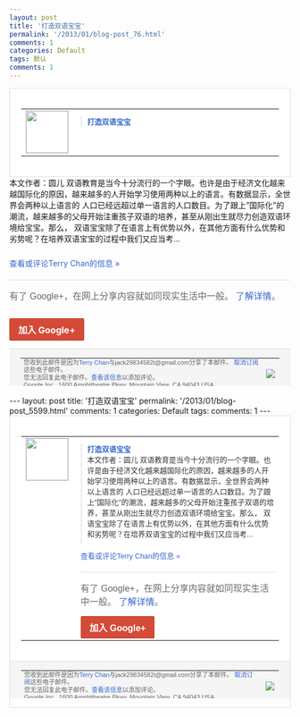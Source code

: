 ```yaml
---
layout: post
title: '打造双语宝宝'
permalink: '/2013/01/blog-post_76.html'
comments: 1
categories: Default
tags: 默认
comments: 1
---
```

<!-- X-Notifications: 1:10bf983930000000 -->

<div style="border:solid 1px #dfdfdf;color:#686868;font:13px Arial"><div style="background-color:#fff;padding:20px;"><table cellpadding="0" cellspacing="0"><tr><td style="padding-right:15px;vertical-align:top"><a href="https://plus.google.com/_/notifications/emlink?emr=14900066512970582018&amp;emid=CPDu6Zaji7UCFcgTcgodOH4AAA&amp;path=%2F108643996575278738906&amp;dt=1359383772169&amp;uob=8"><img height="75" src="https://lh3.googleusercontent.com/-KKRGTyJ5Bl0/AAAAAAAAAAI/AAAAAAAAtnY/R4QEWIp3Ur0/s75-c-k-a/photo.jpg" style="border:solid 1px #cccccc;" width="75"/></a></td><td style="width:578px;color:#333;font:13px Arial;vertical-align:top"><div style="padding-bottom:10px"></div><div style="margin-bottom:10px;padding-left:10px; border-left:2px solid #EAEAEA"><span style="margin-right:5px"><a href="http://songshuhui.net/archives/75516" style="color:#3366CC;text-decoration:none"><span style="font-weight:bold">打造双语宝宝</span></a></span></div></td></tr></table></div></div>

<div style="padding-bottom:10px">本文作者：圆儿  双语教育是当今十分流行的<wbr/>一个字眼。也许是由于经济文化越来越国际化<wbr/>的原因，越来越多的人开始学习使用两种以上<wbr/>的语言。有数据显示，全世界会两种以上语言<wbr/>的 人口已经远超过单一语言的人口数目。为了跟<wbr/>上”国际化”的潮流，越来越多的父母开始注<wbr/>重孩子双语的培养，甚至从刚出生就尽力创造<wbr/>双语环境给宝宝。那么， 双语宝宝除了在语言上有优势以外，在其他方<wbr/>面有什么优势和劣势呢？在培养双语宝宝的过<wbr/>程中我们又应当考…</div>

<a href="https://plus.google.com/_/notifications/emlink?emr=14900066512970582018&amp;emid=CPDu6Zaji7UCFcgTcgodOH4AAA&amp;path=%2F108643996575278738906%2Fposts%2FRy52hLeMuk2%3Fgpinv%3DAMIXal9FWoorZQwrQjhjgIz-ARscyoQd0w9smnXTeO7cwsOHq_lPSWLTT6obka_g_TySRaSMyesb7lUNZo3SDP4NdJ3NqCci_c5OFZH-5AumHYS7wunYgPY&amp;dt=1359383772169&amp;uob=8" style="color:#3366CC;text-decoration:none">查看或评论Terry Chan的信息 »</a>

<div style="margin-top:20px;border-top:solid 1px #dfdfdf"><div style="padding:15px 0;color:#686868;font:16px Arial">有了 Google+，在网上分享内容就如同现实生活中一般。 <a href="http://www.google.com/+/learnmore/" style="color:#3366CC;text-decoration:none">了解详情</a>。</div><p><a href="https://plus.google.com/_/notifications/emlink?emr=14900066512970582018&amp;emid=CPDu6Zaji7UCFcgTcgodOH4AAA&amp;path=%2F%3Fgpinv%3DAMIXal9FWoorZQwrQjhjgIz-ARscyoQd0w9smnXTeO7cwsOHq_lPSWLTT6obka_g_TySRaSMyesb7lUNZo3SDP4NdJ3NqCci_c5OFZH-5AumHYS7wunYgPY&amp;dt=1359383772169&amp;uob=8" style="display:inline-block;padding:7px 15px;background-color:#d44b38; color:#fff;font-size:16px; font-weight:bold;border-radius:2px;-webkit-border-radius:2px; -moz-border-radius:2px;border:solid 1px #c43b28; white-space:nowrap;text-decoration:none">加入 Google+</a></p></div>

<div style="border-top:solid 1px #dfdfdf;padding:0 20px; background-color:#f5f5f5"><table cellpadding="0" cellspacing="0" style="height:50px"><tbody><tr><td style="vertical-align:middle;width:100%; color:#636363;font:11px Arial; line-height:120%">您收到此邮件是因为<a href="https://plus.google.com/_/notifications/emlink?emr=14900066512970582018&amp;emid=CPDu6Zaji7UCFcgTcgodOH4AAA&amp;path=%2F108643996575278738906%3Fgpinv%3DAMIXal9FWoorZQwrQjhjgIz-ARscyoQd0w9smnXTeO7cwsOHq_lPSWLTT6obka_g_TySRaSMyesb7lUNZo3SDP4NdJ3NqCci_c5OFZH-5AumHYS7wunYgPY&amp;dt=1359383772169&amp;uob=8" style="color:#3366CC;text-decoration:none">Terry Chan</a>与jack29834582t@gmail.com分享了本邮件。 <a href="https://plus.google.com/_/notifications/emlink?emr=14900066512970582018&amp;emid=CPDu6Zaji7UCFcgTcgodOH4AAA&amp;path=%2F_%2Fnonplus%2Femailsettings%3Fgpinv%3DAMIXal9FWoorZQwrQjhjgIz-ARscyoQd0w9smnXTeO7cwsOHq_lPSWLTT6obka_g_TySRaSMyesb7lUNZo3SDP4NdJ3NqCci_c5OFZH-5AumHYS7wunYgPY%26est%3DADH5u8WvaOq9IsN1CqSdUQ_Ikhh_50J_mx4zq8Ii4V9QCr8FCSeoI9LNu6Eiy-l5NbOzdo3M5BWqWs7pSfzGj-voDByoX3-Oa80UJxoBmUxWs30FqpcaVdN-Qt-7CSpe8376zsjKyP6686JGF0Rvv4T9PAcdipJ0aw&amp;dt=1359383772169&amp;uob=8" style="color:#3366CC;text-decoration:none">取消订阅</a>这些电子邮件。<br/>您无法回复此电子邮件。<a href="https://plus.google.com/_/notifications/emlink?emr=14900066512970582018&amp;emid=CPDu6Zaji7UCFcgTcgodOH4AAA&amp;path=%2F108643996575278738906%2Fposts%2FRy52hLeMuk2%3Fgpinv%3DAMIXal9FWoorZQwrQjhjgIz-ARscyoQd0w9smnXTeO7cwsOHq_lPSWLTT6obka_g_TySRaSMyesb7lUNZo3SDP4NdJ3NqCci_c5OFZH-5AumHYS7wunYgPY&amp;dt=1359383772169&amp;uob=8" style="color:#3366CC;text-decoration:none">查看该信息</a>以添加评论。<br/>Google Inc., 1600 Amphitheatre Pkwy, Mountain View, CA 94043 USA</td><td><img src="https://ssl.gstatic.com/s2/oz/images/notifications/logo/google-plus-6617a72bb36cc548861652780c9e6ff1.png"/></td></tr></tbody></table></div>---
layout: post
title: '打造双语宝宝'
permalink: '/2013/01/blog-post_5599.html'
comments: 1
categories: Default
tags: 
comments: 1
---
<!-- X-Notifications: 1:10bf983930000000 -->

<div style="border:solid 1px #dfdfdf;color:#686868;font:13px Arial"><div style="background-color:#fff;padding:20px;"><table cellpadding="0" cellspacing="0"><tr><td style="padding-right:15px;vertical-align:top"><a href="https://plus.google.com/_/notifications/emlink?emr=14900066512970582018&amp;emid=CPDu6Zaji7UCFcgTcgodOH4AAA&amp;path=%2F108643996575278738906&amp;dt=1359383772169&amp;uob=8"><img height="75" src="https://lh3.googleusercontent.com/-KKRGTyJ5Bl0/AAAAAAAAAAI/AAAAAAAAtnY/R4QEWIp3Ur0/s75-c-k-a/photo.jpg" style="border:solid 1px #cccccc;" width="75"/></a></td><td style="width:578px;color:#333;font:13px Arial;vertical-align:top"><div style="padding-bottom:10px"></div><div style="margin-bottom:10px;padding-left:10px; border-left:2px solid #EAEAEA"><span style="margin-right:5px"><a href="http://songshuhui.net/archives/75516" style="color:#3366CC;text-decoration:none"><span style="font-weight:bold">打造双语宝宝</span></a><div style="padding-bottom:10px">本文作者：圆儿  双语教育是当今十分流行的<wbr/>一个字眼。也许是由于经济文化越来越国际化<wbr/>的原因，越来越多的人开始学习使用两种以上<wbr/>的语言。有数据显示，全世界会两种以上语言<wbr/>的 人口已经远超过单一语言的人口数目。为了跟<wbr/>上"国际化"的潮流，越来越多的父母开始注<wbr/>重孩子双语的培养，甚至从刚出生就尽力创造<wbr/>双语环境给宝宝。那么， 双语宝宝除了在语言上有优势以外，在其他方<wbr/>面有什么优势和劣势呢？在培养双语宝宝的过<wbr/>程中我们又应当考...</div></span></div><a href="https://plus.google.com/_/notifications/emlink?emr=14900066512970582018&amp;emid=CPDu6Zaji7UCFcgTcgodOH4AAA&amp;path=%2F108643996575278738906%2Fposts%2FRy52hLeMuk2%3Fgpinv%3DAMIXal9FWoorZQwrQjhjgIz-ARscyoQd0w9smnXTeO7cwsOHq_lPSWLTT6obka_g_TySRaSMyesb7lUNZo3SDP4NdJ3NqCci_c5OFZH-5AumHYS7wunYgPY&amp;dt=1359383772169&amp;uob=8" style="color:#3366CC;text-decoration:none">查看或评论Terry Chan的信息 »</a><div style="margin-top:20px;border-top:solid 1px #dfdfdf"><div style="padding:15px 0;color:#686868;font:16px Arial">有了 Google+，在网上分享内容就如同现实生活中一般。 <a href="http://www.google.com/+/learnmore/" style="color:#3366CC;text-decoration:none">了解详情</a>。</div><a href="https://plus.google.com/_/notifications/emlink?emr=14900066512970582018&amp;emid=CPDu6Zaji7UCFcgTcgodOH4AAA&amp;path=%2F%3Fgpinv%3DAMIXal9FWoorZQwrQjhjgIz-ARscyoQd0w9smnXTeO7cwsOHq_lPSWLTT6obka_g_TySRaSMyesb7lUNZo3SDP4NdJ3NqCci_c5OFZH-5AumHYS7wunYgPY&amp;dt=1359383772169&amp;uob=8" style="display:inline-block;padding:7px 15px;background-color:#d44b38; color:#fff;font-size:16px; font-weight:bold;border-radius:2px;-webkit-border-radius:2px; -moz-border-radius:2px;border:solid 1px #c43b28; white-space:nowrap;text-decoration:none">加入 Google+</a></div></td></tr></table></div><div style="border-top:solid 1px #dfdfdf;padding:0 20px; background-color:#f5f5f5"><table cellpadding="0" cellspacing="0" style="height:50px"><tbody><tr><td style="vertical-align:middle;width:100%; color:#636363;font:11px Arial; line-height:120%">您收到此邮件是因为<a href="https://plus.google.com/_/notifications/emlink?emr=14900066512970582018&amp;emid=CPDu6Zaji7UCFcgTcgodOH4AAA&amp;path=%2F108643996575278738906%3Fgpinv%3DAMIXal9FWoorZQwrQjhjgIz-ARscyoQd0w9smnXTeO7cwsOHq_lPSWLTT6obka_g_TySRaSMyesb7lUNZo3SDP4NdJ3NqCci_c5OFZH-5AumHYS7wunYgPY&amp;dt=1359383772169&amp;uob=8" style="color:#3366CC;text-decoration:none">Terry Chan</a>与jack29834582t@gmail.com分享了本邮件。 <a href="https://plus.google.com/_/notifications/emlink?emr=14900066512970582018&amp;emid=CPDu6Zaji7UCFcgTcgodOH4AAA&amp;path=%2F_%2Fnonplus%2Femailsettings%3Fgpinv%3DAMIXal9FWoorZQwrQjhjgIz-ARscyoQd0w9smnXTeO7cwsOHq_lPSWLTT6obka_g_TySRaSMyesb7lUNZo3SDP4NdJ3NqCci_c5OFZH-5AumHYS7wunYgPY%26est%3DADH5u8WvaOq9IsN1CqSdUQ_Ikhh_50J_mx4zq8Ii4V9QCr8FCSeoI9LNu6Eiy-l5NbOzdo3M5BWqWs7pSfzGj-voDByoX3-Oa80UJxoBmUxWs30FqpcaVdN-Qt-7CSpe8376zsjKyP6686JGF0Rvv4T9PAcdipJ0aw&amp;dt=1359383772169&amp;uob=8" style="color:#3366CC;text-decoration:none">取消订阅</a>这些电子邮件。<br/>您无法回复此电子邮件。<a href="https://plus.google.com/_/notifications/emlink?emr=14900066512970582018&amp;emid=CPDu6Zaji7UCFcgTcgodOH4AAA&amp;path=%2F108643996575278738906%2Fposts%2FRy52hLeMuk2%3Fgpinv%3DAMIXal9FWoorZQwrQjhjgIz-ARscyoQd0w9smnXTeO7cwsOHq_lPSWLTT6obka_g_TySRaSMyesb7lUNZo3SDP4NdJ3NqCci_c5OFZH-5AumHYS7wunYgPY&amp;dt=1359383772169&amp;uob=8" style="color:#3366CC;text-decoration:none">查看该信息</a>以添加评论。<br/>Google Inc., 1600 Amphitheatre Pkwy, Mountain View, CA 94043 USA<br/></td><td><img src="https://ssl.gstatic.com/s2/oz/images/notifications/logo/google-plus-6617a72bb36cc548861652780c9e6ff1.png"/></td></tr></tbody></table></div></div>